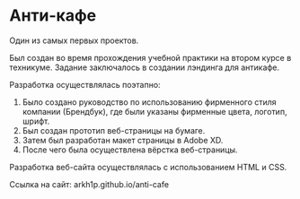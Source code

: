 # Анти-кафе
Один из самых первых проектов.

Был создан во время прохождения учебной практики на втором курсе в техникуме. Задание заключалось в создании лэндинга для антикафе.

Разработка осуществлялась поэтапно:
1. Было создано руководство по использованию фирменного стиля компании (Брендбук), где были указаны фирменные цвета, логотип, шрифт.
2. Был создан прототип веб-страницы на бумаге.
3. Затем был разработан макет страницы в Adobe XD.
4. После чего была осуществлена вёрстка веб-страницы.

Разработка веб-сайта осуществлялась с использованием HTML и CSS.

Ссылка на сайт: arkh1p.github.io/anti-cafe
